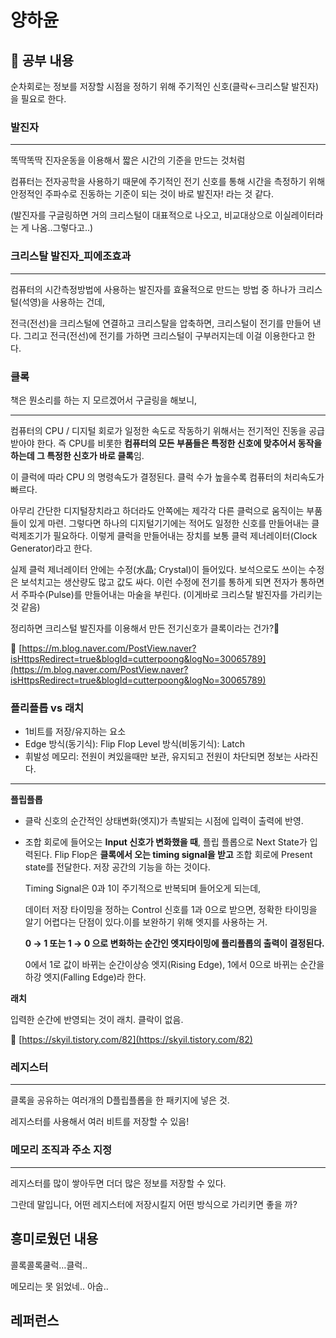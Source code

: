 # 양하윤

## 📖 공부 내용

순차회로는 정보를 저장할 시점을 정하기 위해 주기적인 신호(클락←크리스탈 발진자)을 필요로 한다.

### **발진자**

---

똑딱똑딱 진자운동을 이용해서 짧은 시간의 기준을 만드는 것처럼

컴퓨터는 전자공학을 사용하기 때문에 주기적인 전기 신호를 통해 시간을 측정하기 위해 안정적인 주파수로 진동하는 기준이 되는 것이 바로 발진자! 라는 것 같다.

(발진자를 구글링하면 거의 크리스털이 대표적으로 나오고, 비교대상으로 이실레이터라는 게 나옴..그렇다고..)

### **크리스탈 발진자**_**피에조효과**

---

컴퓨터의 시간측정방법에 사용하는 발진자를 효율적으로 만드는 방법 중 하나가 크리스털(석영)을 사용하는 건데,

전극(전선)을 크리스털에 연결하고 크리스탈을 압축하면, 크리스털이 전기를 만들어 낸다. 그리고 전극(전선)에 전기를 가하면 크리스털이 구부러지는데 이걸 이용한다고 한다.

### **클록**

책은 뭔소리를 하는 지 모르겠어서 구글링을 해보니,

---

컴퓨터의 CPU / 디지털 회로가 일정한 속도로 작동하기 위해서는 전기적인 진동을 공급받아야 한다. 즉 CPU를 비롯한 **컴퓨터의 모든 부품들은 특정한 신호에 맞추어서 동작을 하는데 그 특정한 신호가 바로 클록**임.

이 클럭에 따라 CPU 의 명령속도가 결정된다. 클럭 수가 높을수록 컴퓨터의 처리속도가 빠르다.

아무리 간단한 디지털장치라고 하더라도 안쪽에는 제각각 다른 클럭으로 움직이는 부품들이 있게 마련. 그렇다면 하나의 디지털기기에는 적어도 일정한 신호를 만들어내는 클럭제조기가 필요하다. 이렇게 클럭을 만들어내는 장치를 보통 클럭 제너레이터(Clock Generator)라고 한다.

실제 클럭 제너레이터 안에는 수정(水晶; Crystal)이 들어있다. 보석으로도 쓰이는 수정은 보석치고는 생산량도 많고 값도 싸다. 이런 수정에 전기를 통하게 되면 전자가 통하면서 주파수(Pulse)를 만들어내는 마술을 부린다. 
(이게바로 크리스탈 발진자를 가리키는 것 같음)

정리하면 크리스털 발진자를 이용해서 만든 전기신호가 클록이라는 건가?🤔

🔗 [https://m.blog.naver.com/PostView.naver?isHttpsRedirect=true&blogId=cutterpoong&logNo=30065789](https://m.blog.naver.com/PostView.naver?isHttpsRedirect=true&blogId=cutterpoong&logNo=30065789)

### 

### **플리플롭 vs 래치**

- 1비트를 저장/유지하는 요소
- Edge 방식(동기식):  Flip Flop
Level 방식(비동기식): Latch
- 휘발성 메모리: 전원이 켜있을때만 보관, 유지되고 전원이 차단되면 정보는 사라진다.

---

**플립플롭**

- 클락 신호의 순간적인 상태변화(엣지)가 촉발되는 시점에 입력이 출력에 반영.
- 조합 회로에 들어오는 **Input 신호가 변화했을 때**, 플립 플롭으로 Next State가 입력된다. Flip Flop은 
**클록에서 오는 timing signal을 받고** 조합 회로에 Present state를 전달한다. 저장 공간의 기능을 하는 것이다.
    
    Timing Signal은 0과 1이 주기적으로 반복되며 들어오게 되는데, 
    
    데이터 저장 타이밍을 정하는 Control 신호를 1과 0으로 받으면, 정확한 타이밍을 알기 어렵다는 단점이 있다.이를 보완하기 위해 엣지를 사용하는 거.
    
    **0 → 1 또는 1 → 0 으로 변화하는 순간인 엣지타이밍에 플리플롭의 출력이 결정된다.** 
    
    0에서 1로 값이 바뀌는 순간이상승 엣지(Rising Edge), 1에서 0으로 바뀌는 순간을 하강 엣지(Falling Edge)라 한다.
    

**래치**

입력한 순간에  반영되는 것이 래치. 클락이 없음.

🔗 [https://skyil.tistory.com/82](https://skyil.tistory.com/82)

### 레지스터

---

클록을 공유하는 여러개의 D플립플롭을 한 패키지에 넣은 것.

레지스터를 사용해서 여러 비트를 저장할 수 있음!

### 메모리 조직과 주소 지정

---

레지스터를 많이 쌓아두면 더더 많은 정보를 저장할 수 있다.

그란데 말입니다, 어떤 레지스터에 저장시킬지 어떤 방식으로 가리키면 좋을 까?

## 흥미로웠던 내용

콜록콜록쿨럭…클럭..

메모리는 못 읽었네.. 아숩..

## 레퍼런스
